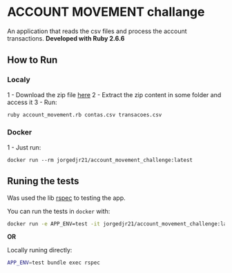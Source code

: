 # ACCOUNT MOVEMENT challange

An application that reads the csv files and process the account transactions.
**Developed with Ruby 2.6.6**

## How to Run

### Localy
1 - Download the zip file [here](https://github.com/jorgedjr21/account_movement/archive/1.0.1.zip)
2 - Extract the zip content in some folder and access it
3 - Run:
```sh
ruby account_movement.rb contas.csv transacoes.csv
```

### Docker

1 - Just run: 
```
docker run --rm jorgedjr21/account_movement_challenge:latest
```

## Runing the tests

Was used the lib [rspec]() to testing the app.

You can run the tests in `docker` with:

```sh
docker run -e APP_ENV=test -it jorgedjr21/account_movement_challenge:latest rspec
```

**OR**

Locally runing directly:

```sh
APP_ENV=test bundle exec rspec       
```

